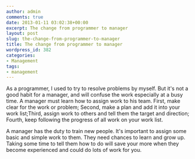 ```yaml
---
author: admin
comments: true
date: 2013-01-11 03:02:38+00:00
excerpt: The change from programmer to manager
layout: post
slug: the-change-from-programmer-to-manager
title: The change from programmer to manager
wordpress_id: 382
categories:
- Management
tags:
- management
---
```


As a programmer, I used to try to resolve problems by myself. But it's not a good habit for a manager, and will confuse the work especially at a busy time. A manager must learn how to assign work to his team. First, make clear for the work or problem; Second, make a plan and add it into your work list;Third, assign work to others and tell them the target and direction; Fourth, keep following the progress of all work on your work list.

A manager has the duty to train new people. It's important to assign some basic and simple work to them. They need chances to learn and grow up. Taking some time to tell them how to do will save your more when they become experienced and could do lots of work for you. 
